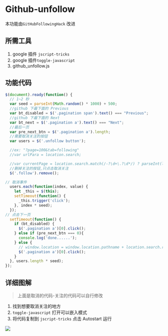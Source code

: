 # Github-unfollow
本功能由`GitHubFollowingHack` 改进
## 所需工具
1. google 插件 `jscript-tricks`
2. google 插件`toggle-javascript`
3. github_unfollow.js


## 功能代码

```js
$(document).ready(function() {
  // 1~2 秒
  var seed = parseInt(Math.random() * 1000) + 500;
  //github 下最下面的 Previous
  var bt_disabled = $('.pagination span').text() === "Previous";
  //github 下最下面的 Next
  var bt_next = $('.pagination a').text() === "Next";
  //最后一页
  var pre_next_btn = $('.pagination a').length;
  //需要取消关注的按钮
  var users = $('.unfollow button');

  //ex: "?page=100&tab=following"
  //var urlPara = location.search;

  //var currentPage = location.search.match(/-?\d+\.?\d*/) ? parseInt(location.search.match(/-?\d+\.?\d*/)[0]) : 0;
  //删掉关注的按钮,只点击取消关注
  $('.follow').remove();

// 取消事件
  users.each(function(index, value) {
    let _this = $(this);
    setTimeout(function() {
      _this.trigger('click');
    }, index * seed);
  });
// 点击下一页
  setTimeout(function() {
    if (bt_disabled) {
      $('.pagination a')[0].click();
    } else if (pre_next_btn === 0){
      console.log('done......');
    } else {
      // window.location = window.location.pathname + location.search.replace(currentPage, currentPage + 1);
      $('.pagination a')[0].click();
    }
  }, users.length * seed);
});

```

## 详细图解
> 上面是取消的代码-关注的代码可以自行修改

1. 找到想要取消关注的地方
2. `toggle-javascript` 打开可以嵌入模式
3. 将代码复制到 `jscript-tricks` 点击 Autostart 运行

![](http://ww1.sinaimg.cn/mw690/006rAlqhly1g0grq8c06nj30gn0fyaaz.jpg)
